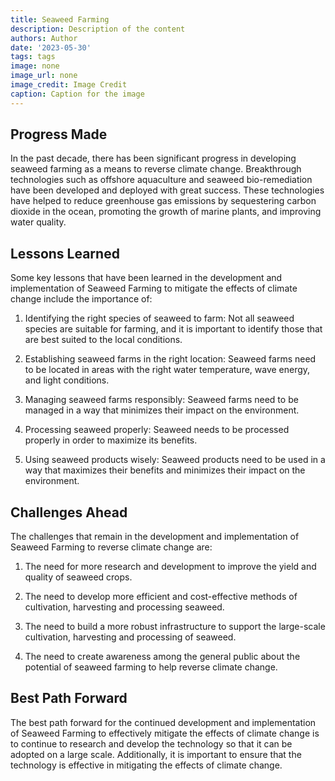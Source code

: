```yaml
---
title: Seaweed Farming
description: Description of the content
authors: Author
date: '2023-05-30'
tags: tags
image: none
image_url: none
image_credit: Image Credit
caption: Caption for the image
---
```


## Progress Made

In the past decade, there has been significant progress in developing seaweed farming as a means to reverse climate change. Breakthrough technologies such as offshore aquaculture and seaweed bio-remediation have been developed and deployed with great success. These technologies have helped to reduce greenhouse gas emissions by sequestering carbon dioxide in the ocean, promoting the growth of marine plants, and improving water quality.

## Lessons Learned

Some key lessons that have been learned in the development and implementation of Seaweed Farming to mitigate the effects of climate change include the importance of:

1. Identifying the right species of seaweed to farm: Not all seaweed species are suitable for farming, and it is important to identify those that are best suited to the local conditions.

2. Establishing seaweed farms in the right location: Seaweed farms need to be located in areas with the right water temperature, wave energy, and light conditions.

3. Managing seaweed farms responsibly: Seaweed farms need to be managed in a way that minimizes their impact on the environment.

4. Processing seaweed properly: Seaweed needs to be processed properly in order to maximize its benefits.

5. Using seaweed products wisely: Seaweed products need to be used in a way that maximizes their benefits and minimizes their impact on the environment.

## Challenges Ahead

The challenges that remain in the development and implementation of Seaweed Farming to reverse climate change are:

1. The need for more research and development to improve the yield and quality of seaweed crops.

2. The need to develop more efficient and cost-effective methods of cultivation, harvesting and processing seaweed.

3. The need to build a more robust infrastructure to support the large-scale cultivation, harvesting and processing of seaweed.

4. The need to create awareness among the general public about the potential of seaweed farming to help reverse climate change.

## Best Path Forward

The best path forward for the continued development and implementation of Seaweed Farming to effectively mitigate the effects of climate change is to continue to research and develop the technology so that it can be adopted on a large scale. Additionally, it is important to ensure that the technology is effective in mitigating the effects of climate change.

